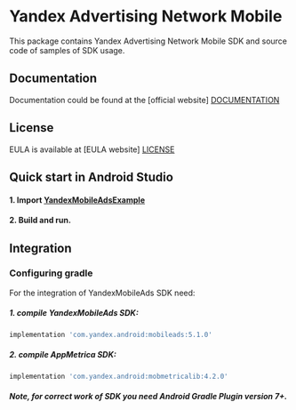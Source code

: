 # Yandex Advertising Network Mobile
This package contains Yandex Advertising Network Mobile SDK and source code of samples of SDK usage.

## Documentation
Documentation could be found at the [official website] [DOCUMENTATION]

## License
EULA is available at [EULA website] [LICENSE] 

## Quick start in Android Studio

#### 1. Import [YandexMobileAdsExample](https://github.com/yandexmobile/yandex-ads-sdk-android/tree/master/YandexMobileAdsExample)

#### 2. Build and run.

## Integration

### Configuring gradle

For the integration of YandexMobileAds SDK need:
##### 1. compile YandexMobileAds SDK:

```sh
implementation 'com.yandex.android:mobileads:5.1.0'
```

##### 2. compile AppMetrica SDK:

```sh
implementation 'com.yandex.android:mobmetricalib:4.2.0'
```

##### Note, for correct work of SDK you need Android Gradle Plugin version 7+.

[DOCUMENTATION]: https://tech.yandex.com/mobile-ads/
[LICENSE]: https://legal.yandex.com/partner_ch/
